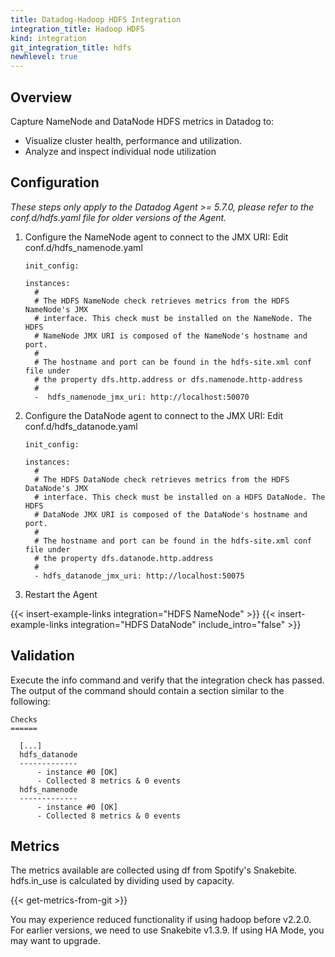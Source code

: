 ```yaml
---
title: Datadog-Hadoop HDFS Integration
integration_title: Hadoop HDFS
kind: integration
git_integration_title: hdfs
newhlevel: true
---
```

## Overview

Capture NameNode and DataNode HDFS metrics in Datadog to:

* Visualize cluster health, performance and utilization.
* Analyze and inspect individual node utilization

## Configuration

*These steps only apply to the Datadog Agent >= 5.7.0, please refer to the conf.d/hdfs.yaml file for older versions of the Agent.*

1.  Configure the NameNode agent to connect to the JMX URI: Edit conf.d/hdfs_namenode.yaml

        init_config:

        instances:
          #
          # The HDFS NameNode check retrieves metrics from the HDFS NameNode's JMX
          # interface. This check must be installed on the NameNode. The HDFS
          # NameNode JMX URI is composed of the NameNode's hostname and port.
          #
          # The hostname and port can be found in the hdfs-site.xml conf file under
          # the property dfs.http.address or dfs.namenode.http-address
          #
          -  hdfs_namenode_jmx_uri: http://localhost:50070

2.  Configure the DataNode agent to connect to the JMX URI: Edit conf.d/hdfs_datanode.yaml

        init_config:

        instances:
          #
          # The HDFS DataNode check retrieves metrics from the HDFS DataNode's JMX
          # interface. This check must be installed on a HDFS DataNode. The HDFS
          # DataNode JMX URI is composed of the DataNode's hostname and port.
          #
          # The hostname and port can be found in the hdfs-site.xml conf file under
          # the property dfs.datanode.http.address
          #
          - hdfs_datanode_jmx_uri: http://localhost:50075

3.  Restart the Agent

{{< insert-example-links integration="HDFS NameNode" >}}
{{< insert-example-links integration="HDFS DataNode" include_intro="false" >}}

## Validation

Execute the info command and verify that the integration check has passed. The output of the command should contain a section similar to the following:

    Checks
    ======

      [...]
      hdfs_datanode
      -------------
          - instance #0 [OK]
          - Collected 8 metrics & 0 events
      hdfs_namenode
      -------------
          - instance #0 [OK]
          - Collected 8 metrics & 0 events




## Metrics

The metrics available are collected using df from Spotify's Snakebite. hdfs.in_use is calculated by dividing used by capacity.

{{< get-metrics-from-git >}}

You may experience reduced functionality if using hadoop before v2.2.0. For earlier versions, we need to use Snakebite v1.3.9. If using HA Mode, you may want to upgrade.
